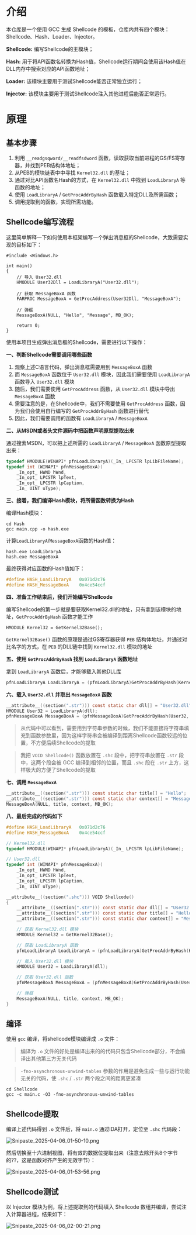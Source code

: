 # 介绍

本仓库是一个使用 GCC 生成 Shellcode 的模板，仓库内共有四个模块：Shellcode、Hash、Loader、Injector。

**Shellcode:** 编写Shellcode的主模块；

**Hash:** 用于将API函数名转换为Hash值，Shellcode运行期间会使用该Hash值在DLL内存中搜索对应的API函数地址；

**Loader:** 该模块主要用于测试Shellcode能否正常独立运行；

**Injector:** 该模块主要用于测试Shellcode注入其他进程后能否正常运行。

# 原理

## 基本步骤

1. 利用 `__readgsqword/__readfsdword` 函数，读取获取当前进程的GS/FS寄存器，并找到PEB结构体地址；
2. 从PEB的模块链表中中寻找 `Kernel32.dll` 的基址；
3. 通过对比API函数名Hash的方式，在 `Kernel32.dll` 中找到 `LoadLibraryA` 等函数的地址；
4. 使用 `LoadLibraryA` / `GetProcAddrByHash` 函数载入特定DLL及所需函数；
5. 调用提取到的函数，实现所需功能。

## Shellcode编写流程

这里简单解释一下如何使用本框架编写一个弹出消息框的Shellcode，大致需要实现的目标如下：

```
#include <Windows.h>

int main()
{
    // 导入 User32.dll
    HMODULE User32Dll = LoadLibraryA("User32.dll");

    // 获取 MessageBoxA 函数
    FARPROC MessageBoxA = GetProcAddress(User32Dll, "MessageBoxA");

    // 弹框
    MessageBoxA(NULL, "Hello", "Message", MB_OK);
    
    return 0;
}
```

使用本项目生成弹出消息框的Shellcode，需要进行以下操作：

**一、判断Shellcode需要调用哪些函数**

1. 观察上述C语言代码，弹出消息框需要用到 `MessageBoxA` 函数
2. 而 `MessageBoxA` 函数位于 `User32.dll` 模块，因此我们需要使用 `LoadLibraryA` 函数导入 `User32.dll` 模块
3. 随后，我们需要使用 `GetProcAddress` 函数，从 `User32.dll` 模块中导出 `MessageBoxA` 函数
4. 需要注意的是，在Shellcode中，我们不需要使用 `GetProcAddress` 函数，因为我们会使用自行编写的 `GetProcAddrByHash` 函数进行替代
5. 因此，我们需要调用的函数有 `LoadLibraryA` / `MessageBoxA`

**二、从MSDN或者头文件源码中把函数声明原型提取出来**

通过搜索MSDN，可以把上述所需的 `LoadLibraryA` / `MessageBoxA` 函数原型提取出来：

```c
typedef HMODULE(WINAPI* pfnLoadLibraryA)(_In_ LPCSTR lpLibFileName);
typedef int (WINAPI* pfnMessageBoxA)(
    _In_opt_ HWND hWnd,
    _In_opt_ LPCSTR lpText,
    _In_opt_ LPCSTR lpCaption,
    _In_ UINT uType);
```

**三、接着，我们编译Hash模块，将所需函数转换为Hash**

编译Hash模块：

```
cd Hash
gcc main.cpp -o hash.exe
```

计算`LoadLibraryA`/`MessageBoxA`函数的Hash值：

```
hash.exe LoadLibraryA
hash.exe MessageBoxA
```

最终获得对应函数的Hash值如下：

```c
#define HASH_LoadLibraryA	0x071d2c76
#define HASH_MessageBoxA	0x4ce54ccf
```

**四、准备工作结束后，我们开始编写Shellcode**

编写Shellcode的第一步就是要获取Kernel32.dll的地址，只有拿到该模块的地址，`GetProcAddrByHash` 函数才能工作

```
HMODULE Kernel32 = GetKernel32Base();
```

`GetKernel32Base()` 函数的原理是通过GS寄存器获得 `PEB` 结构体地址，并通过对比名字的方式，在 `PEB` 的DLL链中找到 `Kernel32.dll` 模块的地址

**五、使用 `GetProcAddrByHash` 找到 `LoadLibraryA` 函数地址**

拿到 `LoadLibraryA` 函数后，才能够载入其他DLL库

```c
pfnLoadLibraryA LoadLibraryA = (pfnLoadLibraryA)GetProcAddrByHash(Kernel32, HASH_LoadLibraryA);
```

**六、载入 `User32.dll` 并取出 `MessageBoxA` 函数**

```c
__attribute__((section(".str"))) const static char dll[] = "User32.dll";
HMODULE User32 = LoadLibraryA(dll);
pfnMessageBoxA MessageBoxA = (pfnMessageBoxA)GetProcAddrByHash(User32, HASH_MessageBoxA);
```

> 从代码中可以看到，需要用到字符串参数的时候，我们不能直接将字符串填充到函数参数里，因为这样字符串会被编译到距离Shellcode函数较远的位置，不方便后续Shellcode的提取

> 我把 `VOID Shellcode()` 函数放置在 `.shc` 段中，把字符串放置在 `.str` 段中，这两个段会被 GCC 编译到相邻的位置，而且 `.shc` 段在 `.str` 上方，这样极大的方便了Shellcode的提取

**七、调用 `MessageBoxA`**

```c
__attribute__((section(".str"))) const static char title[] = "Hello";
__attribute__((section(".str"))) const static char context[] = "Message";
MessageBoxA(NULL, title, context, MB_OK);
```

**八、最后完成的代码如下**

```c
#define HASH_LoadLibraryA	0x071d2c76
#define HASH_MessageBoxA	0x4ce54ccf

// Kernel32.dll
typedef HMODULE(WINAPI* pfnLoadLibraryA)(_In_ LPCSTR lpLibFileName);

// User32.dll
typedef int (WINAPI* pfnMessageBoxA)(
    _In_opt_ HWND hWnd,
    _In_opt_ LPCSTR lpText,
    _In_opt_ LPCSTR lpCaption,
    _In_ UINT uType);

__attribute__((section(".shc"))) VOID Shellcode()
{
    __attribute__((section(".str"))) const static char dll[] = "User32.dll";
    __attribute__((section(".str"))) const static char title[] = "Hello";
    __attribute__((section(".str"))) const static char context[] = "Message";

    // 获取 Kernel32.dll 模块
    HMODULE Kernel32 = GetKernel32Base();

    // 获取 LoadLibraryA 函数
    pfnLoadLibraryA LoadLibraryA = (pfnLoadLibraryA)GetProcAddrByHash(Kernel32, HASH_LoadLibraryA);

    // 载入 User32.dll 模块
    HMODULE User32 = LoadLibraryA(dll);

    // 获取 User32.dll 函数
    pfnMessageBoxA MessageBoxA = (pfnMessageBoxA)GetProcAddrByHash(User32, HASH_MessageBoxA);

    // 弹框
    MessageBoxA(NULL, title, context, MB_OK);
}
```

## 编译

使用 `gcc` 编译，将shellcode模块编译成 `.o` 文件：

> 编译为 `.o` 文件的好处是编译出来的的代码只包含Shellcode部分，不会编译出其他第三方无关代码

> `-fno-asynchronous-unwind-tables` 参数的作用是避免生成一些与运行功能无关的代码，使 `.shc` / `.str` 两个段之间的距离更紧凑

```
cd Shellcode
gcc -c main.c -O3 -fno-asynchronous-unwind-tables
```

## Shellcode提取

编译上述代码得到 `.o` 文件后，将 `main.o` 通过IDA打开，定位至 `.shc` 代码段：

![Snipaste_2025-04-06_01-50-10.png](assets/Snipaste_2025-04-06_01-50-10.png)

然后切换至十六进制视图，将有效的数据位提取出来（注意去除开头8个字节的??，这是函数对齐产生的无效字节）：

![Snipaste_2025-04-06_01-53-56.png](assets/Snipaste_2025-04-06_01-53-56.png)

## Shellcode测试

以 Injector 模块为例，将上述提取到的代码填入 Shellcode 数组并编译，尝试注入计算器进程，结果如下：

![Snipaste_2025-04-06_02-00-21.png](assets/Snipaste_2025-04-06_02-00-21.png)
